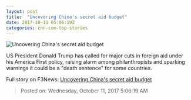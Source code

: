 ```yaml
---
layout: post
title:  "Uncovering China's secret aid budget"
date: 2017-10-11 05:06:19Z
categories: cnn-com-top-stories
---
```


![Uncovering China's secret aid budget](http://i2.cdn.cnn.com/cnnnext/dam/assets/171011121004-china-ethiopia-development-super-tease.jpg)

US President Donald Trump has called for major cuts in foreign aid under his America First policy, raising alarm among philanthropists and sparking warnings it could be a "death sentence" for some countries.


Full story on F3News: [Uncovering China's secret aid budget](http://www.f3nws.com/n/XeVRgF)

> Posted on: Wednesday, October 11, 2017 5:06:19 AM
